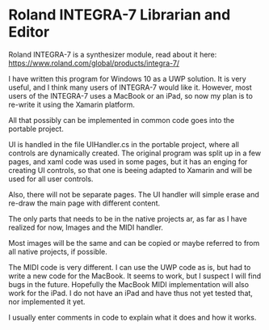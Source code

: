 # Roland INTEGRA-7 Librarian and Editor

Roland INTEGRA-7 is a synthesizer module, read about it here:
https://www.roland.com/global/products/integra-7/

I have written this program for Windows 10 as a UWP solution.
It is very useful, and I think many users of INTEGRA-7 would like it.
However, most users of the INTEGRA-7 uses a MacBook or an iPad, so
now my plan is to re-write it using the Xamarin platform.

All that possibly can be implemented in common code goes into the
portable project.

UI is handled in the file UIHandler.cs in the portable project, where
all controls are dynamically created. The original program was split
up in a few pages, and xaml code was used in some pages, but it has
an enging for creating UI controls, so that one is beeing adapted to
Xamarin and will be used for all user controls.

Also, there will not be separate pages. The UI handler will simple
erase and re-draw the main page with different content.

The only parts that needs to be in the native projects ar, as far
as I have realized for now, Images and the MIDI handler.

Most images will be the same and can be copied or maybe referred to
from all native projects, if possible.

The MIDI code is very different. I can use the UWP code as is, but
had to write a new code for the MacBook. It seems to work, but I suspect
I will find bugs in the future. Hopefully the MacBook MIDI implementation
will also work for the iPad. I do not have an iPad and have thus not yet
tested that, nor implemented it yet.

I usually enter comments in code to explain what it does and how it works.
